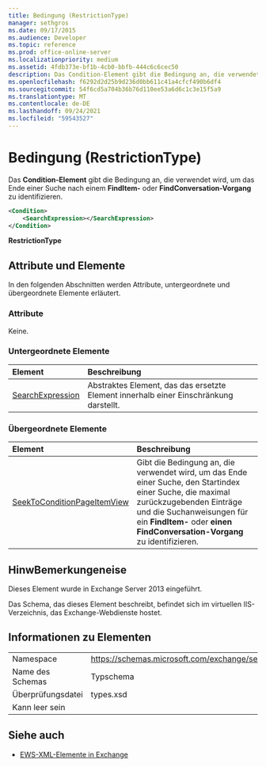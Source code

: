 ```yaml
---
title: Bedingung (RestrictionType)
manager: sethgros
ms.date: 09/17/2015
ms.audience: Developer
ms.topic: reference
ms.prod: office-online-server
ms.localizationpriority: medium
ms.assetid: 4fdb373e-bf1b-4cb0-bbfb-444c6c6cec50
description: Das Condition-Element gibt die Bedingung an, die verwendet wird, um das Ende einer Suche nach einem FindItem- oder FindConversation-Vorgang zu identifizieren.
ms.openlocfilehash: f6292d2d25b9d236d0bb611c41a4cfcf490b6df4
ms.sourcegitcommit: 54f6cd5a704b36b76d110ee53a6d6c1c3e15f5a9
ms.translationtype: MT
ms.contentlocale: de-DE
ms.lasthandoff: 09/24/2021
ms.locfileid: "59543527"
---
```

# <a name="condition-restrictiontype"></a>Bedingung (RestrictionType)

Das **Condition-Element** gibt die Bedingung an, die verwendet wird, um das Ende einer Suche nach einem **FindItem-** oder **FindConversation-Vorgang** zu identifizieren. 
  
```XML
<Condition>
    <SearchExpression></SearchExpression>
</Condition>
```

 **RestrictionType**
## <a name="attributes-and-elements"></a>Attribute und Elemente

In den folgenden Abschnitten werden Attribute, untergeordnete und übergeordnete Elemente erläutert.
  
### <a name="attributes"></a>Attribute

Keine.
  
### <a name="child-elements"></a>Untergeordnete Elemente

|**Element**|**Beschreibung**|
|:-----|:-----|
|[SearchExpression](searchexpression.md) <br/> |Abstraktes Element, das das ersetzte Element innerhalb einer Einschränkung darstellt.  <br/> |
   
### <a name="parent-elements"></a>Übergeordnete Elemente

|**Element**|**Beschreibung**|
|:-----|:-----|
|[SeekToConditionPageItemView](seektoconditionpageitemview.md) <br/> |Gibt die Bedingung an, die verwendet wird, um das Ende einer Suche, den Startindex einer Suche, die maximal zurückzugebenden Einträge und die Suchanweisungen für ein **FindItem-** oder **einen FindConversation-Vorgang** zu identifizieren.  <br/> |
   
## <a name="remarks"></a>HinwBemerkungeneise

Dieses Element wurde in Exchange Server 2013 eingeführt.
  
Das Schema, das dieses Element beschreibt, befindet sich im virtuellen IIS-Verzeichnis, das Exchange-Webdienste hostet.
  
## <a name="element-information"></a>Informationen zu Elementen

|||
|:-----|:-----|
|Namespace  <br/> |https://schemas.microsoft.com/exchange/services/2006/types  <br/> |
|Name des Schemas  <br/> |Typschema  <br/> |
|Überprüfungsdatei  <br/> |types.xsd  <br/> |
|Kann leer sein  <br/> ||
   
## <a name="see-also"></a>Siehe auch



- [EWS-XML-Elemente in Exchange](ews-xml-elements-in-exchange.md)

